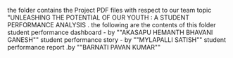 the folder contains the Project PDF files with respect to our team topic "UNLEASHING THE POTENTIAL OF OUR YOUTH : A STUDENT PERFORMANCE ANALYSIS .
the following are the contents of this folder
student performance dashboard - by ""AKASAPU HEMANTH BHAVANI GANESH""
student performance story - by ""MYLAPALLI SATISH""
student performance report .by ""BARNATI PAVAN KUMAR""


